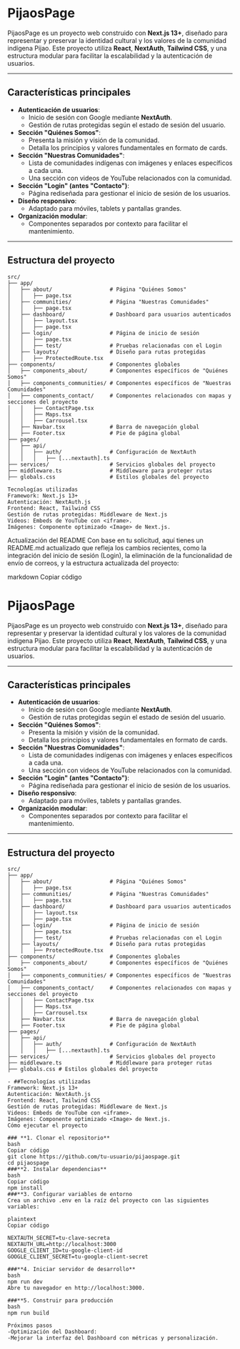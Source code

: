 # PijaosPage

PijaosPage es un proyecto web construido con **Next.js 13+**, diseñado para representar y preservar la identidad cultural y los valores de la comunidad indígena Pijao. Este proyecto utiliza **React**, **NextAuth**, **Tailwind CSS**, y una estructura modular para facilitar la escalabilidad y la autenticación de usuarios.

---

## **Características principales**

- **Autenticación de usuarios**:
  - Inicio de sesión con Google mediante **NextAuth**.
  - Gestión de rutas protegidas según el estado de sesión del usuario.
- **Sección "Quiénes Somos"**:
  - Presenta la misión y visión de la comunidad.
  - Detalla los principios y valores fundamentales en formato de cards.
- **Sección "Nuestras Comunidades"**:
  - Lista de comunidades indígenas con imágenes y enlaces específicos a cada una.
  - Una sección con videos de YouTube relacionados con la comunidad.
- **Sección "Login" (antes "Contacto")**:
  - Página rediseñada para gestionar el inicio de sesión de los usuarios.
- **Diseño responsivo**:
  - Adaptado para móviles, tablets y pantallas grandes.
- **Organización modular**:
  - Componentes separados por contexto para facilitar el mantenimiento.

---

## **Estructura del proyecto**

```plaintext
src/
├── app/
│   ├── about/                  # Página "Quiénes Somos"
│   │   ├── page.tsx
│   ├── communities/            # Página "Nuestras Comunidades"
│   │   ├── page.tsx
│   ├── dashboard/              # Dashboard para usuarios autenticados
│   │   ├── layout.tsx
│   │   ├── page.tsx
│   ├── login/                  # Página de inicio de sesión
│   │   ├── page.tsx
│   │   ├── test/               # Pruebas relacionadas con el Login
│   ├── layouts/                # Diseño para rutas protegidas
│   │   ├── ProtectedRoute.tsx
├── components/                 # Componentes globales
│   ├── components_about/       # Componentes específicos de "Quiénes Somos"
│   ├── components_communities/ # Componentes específicos de "Nuestras Comunidades"
│   ├── components_contact/     # Componentes relacionados con mapas y secciones del proyecto
│   │   ├── ContactPage.tsx
│   │   ├── Maps.tsx
│   │   ├── Carrousel.tsx
│   ├── Navbar.tsx              # Barra de navegación global
│   ├── Footer.tsx              # Pie de página global
├── pages/
│   ├── api/
│   │   ├── auth/               # Configuración de NextAuth
│   │   │   ├── [...nextauth].ts
├── services/                   # Servicios globales del proyecto
├── middleware.ts               # Middleware para proteger rutas
├── globals.css                 # Estilos globales del proyecto

Tecnologías utilizadas
Framework: Next.js 13+
Autenticación: NextAuth.js
Frontend: React, Tailwind CSS
Gestión de rutas protegidas: Middleware de Next.js
Videos: Embeds de YouTube con <iframe>.
Imágenes: Componente optimizado <Image> de Next.js.
```

Actualización del README
Con base en tu solicitud, aquí tienes un README.md actualizado que refleja los cambios recientes, como la integración del inicio de sesión (Login), la eliminación de la funcionalidad de envío de correos, y la estructura actualizada del proyecto:

markdown
Copiar código

# PijaosPage

PijaosPage es un proyecto web construido con **Next.js 13+**, diseñado para representar y preservar la identidad cultural y los valores de la comunidad indígena Pijao. Este proyecto utiliza **React**, **NextAuth**, **Tailwind CSS**, y una estructura modular para facilitar la escalabilidad y la autenticación de usuarios.

---

## **Características principales**

- **Autenticación de usuarios**:
  - Inicio de sesión con Google mediante **NextAuth**.
  - Gestión de rutas protegidas según el estado de sesión del usuario.
- **Sección "Quiénes Somos"**:
  - Presenta la misión y visión de la comunidad.
  - Detalla los principios y valores fundamentales en formato de cards.
- **Sección "Nuestras Comunidades"**:
  - Lista de comunidades indígenas con imágenes y enlaces específicos a cada una.
  - Una sección con videos de YouTube relacionados con la comunidad.
- **Sección "Login" (antes "Contacto")**:
  - Página rediseñada para gestionar el inicio de sesión de los usuarios.
- **Diseño responsivo**:
  - Adaptado para móviles, tablets y pantallas grandes.
- **Organización modular**:
  - Componentes separados por contexto para facilitar el mantenimiento.

---

## **Estructura del proyecto**

```plaintext
src/
├── app/
│   ├── about/                  # Página "Quiénes Somos"
│   │   ├── page.tsx
│   ├── communities/            # Página "Nuestras Comunidades"
│   │   ├── page.tsx
│   ├── dashboard/              # Dashboard para usuarios autenticados
│   │   ├── layout.tsx
│   │   ├── page.tsx
│   ├── login/                  # Página de inicio de sesión
│   │   ├── page.tsx
│   │   ├── test/               # Pruebas relacionadas con el Login
│   ├── layouts/                # Diseño para rutas protegidas
│   │   ├── ProtectedRoute.tsx
├── components/                 # Componentes globales
│   ├── components_about/       # Componentes específicos de "Quiénes Somos"
│   ├── components_communities/ # Componentes específicos de "Nuestras Comunidades"
│   ├── components_contact/     # Componentes relacionados con mapas y secciones del proyecto
│   │   ├── ContactPage.tsx
│   │   ├── Maps.tsx
│   │   ├── Carrousel.tsx
│   ├── Navbar.tsx              # Barra de navegación global
│   ├── Footer.tsx              # Pie de página global
├── pages/
│   ├── api/
│   │   ├── auth/               # Configuración de NextAuth
│   │   │   ├── [...nextauth].ts
├── services/                   # Servicios globales del proyecto
├── middleware.ts               # Middleware para proteger rutas
├── globals.css # Estilos globales del proyecto

- ##Tecnologías utilizadas
Framework: Next.js 13+
Autenticación: NextAuth.js
Frontend: React, Tailwind CSS
Gestión de rutas protegidas: Middleware de Next.js
Videos: Embeds de YouTube con <iframe>.
Imágenes: Componente optimizado <Image> de Next.js.
Cómo ejecutar el proyecto

### **1. Clonar el repositorio**
bash
Copiar código
git clone https://github.com/tu-usuario/pijaospage.git
cd pijaospage
###**2. Instalar dependencias**
bash
Copiar código
npm install
###**3. Configurar variables de entorno
Crea un archivo .env en la raíz del proyecto con las siguientes variables:

plaintext
Copiar código

NEXTAUTH_SECRET=tu-clave-secreta
NEXTAUTH_URL=http://localhost:3000
GOOGLE_CLIENT_ID=tu-google-client-id
GOOGLE_CLIENT_SECRET=tu-google-client-secret

###**4. Iniciar servidor de desarrollo**
bash
npm run dev
Abre tu navegador en http://localhost:3000.

###**5. Construir para producción
bash
npm run build

Próximos pasos
-Optimización del Dashboard:
-Mejorar la interfaz del Dashboard con métricas y personalización.
```
